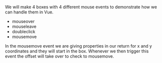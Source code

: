 We will make 4 boxes with 4 different mouse events to demonstrate how we can handle them in Vue.
- mouseover
- mouseleave
- doubleclick
- mousemove

In the mousemove event we are giving properties in our return for x and y coordinates and they will start in the box.
Whenever we then trigger this event the offset will take over to check to mousemove.